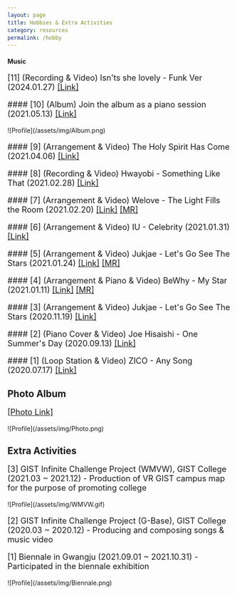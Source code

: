 ```yaml
---
layout: page
title: Hobbies & Extra Activities
category: resources
permalink: /hobby
---
```


#### Music

<div style="font-size: 18px;"><p> 
[11] (Recording & Video) Isn'ts she lovely - Funk Ver (2024.01.27) <a href="https://www.youtube.com/watch?v=VWYnW5j7uwQ">[Link]</a>
</p></div>


<div style="font-size: 18px;"><p> 
#### [10] (Album) Join the album as a piano session (2021.05.13) <a href="https://www.genie.co.kr/detail/albumInfo?axnm=82039383">[Link]</a>
  </p></div>
![Profile](/assets/img/Album.png)
  
<div style="font-size: 18px;"><p> 
#### [9] (Arrangement & Video) The Holy Spirit Has Come (2021.04.06)  <a href="https://www.youtube.com/watch?v=sYqEER2HTB0">[Link]</a>
</p></div>

<div style="font-size: 18px;"><p> 
#### [8] (Recording & Video) Hwayobi - Something Like That (2021.02.28) <a href="https://www.youtube.com/watch?v=EhNlVuKVjSU">[Link]</a>
</p></div>

<div style="font-size: 18px;"><p> 
#### [7] (Arrangement & Video) Welove - The Light Fills the Room (2021.02.20) <a href="https://www.youtube.com/watch?v=3JL_b2j_74M">[Link]</a>  <a href="https://www.youtube.com/watch?v=qmhErsVbVLk">[MR]</a>
</p></div>

<div style="font-size: 18px;"><p> 
#### [6] (Arrangement & Video) IU - Celebrity (2021.01.31) <a href="https://youtu.be/-jJc5h2M20U">[Link]</a> 
</p></div>

<div style="font-size: 18px;"><p> 
#### [5] (Arrangement & Video) Jukjae - Let's Go See The Stars (2021.01.24) <a href="https://www.youtube.com/watch?v=7ZzfVkd9y-k&t=37s">[Link]</a>  <a href="https://www.youtube.com/watch?v=thHp55TDWk0">[MR]</a> 
</p></div>

<div style="font-size: 18px;"><p> 
#### [4] (Arrangement & Piano & Video) BeWhy - My Star (2021.01.11) <a href="https://www.youtube.com/watch?v=uuFAw0NxtpQ">[Link]</a>  <a href="https://www.youtube.com/watch?v=4z3EG4XRjAU">[MR]</a>
</p></div>

<div style="font-size: 18px;"><p> 
#### [3] (Arrangement & Video) Jukjae - Let's Go See The Stars (2020.11.19) <a href="https://www.youtube.com/watch?v=EhJDiCEFqWg">[Link]</a>
</p></div>

<div style="font-size: 18px;"><p> 
#### [2] (Piano Cover & Video) Joe Hisaishi - One Summer's Day (2020.09.13) <a href="https://youtu.be/iPtXkVuTBBU">[Link]</a> 
</p></div>

<div style="font-size: 18px;"><p> 
#### [1] (Loop Station & Video) ZICO - Any Song (2020.07.17) <a href="https://youtu.be/-6O83N8HiWM">[Link]</a> 
</p></div>

## Photo Album

<div style="font-size: 18px;"><p> 
<a href="https://minwooseong.notion.site/Photo-Portfolio-a967e9c2178545a7b77d9c7129267535?pvs=4)">[Photo Link]</a> 
</p></div>
![Profile](/assets/img/Photo.png)


## Extra Activities

<div style="font-size: 18px;"><p> 
[3] GIST Infinite Challenge Project (WMVW), GIST College (2021.03 ~ 2021.12)
- Production of VR GIST campus map for the purpose of promoting college
</p></div>
![Profile](/assets/img/WMVW.gif)

<div style="font-size: 18px;"><p> 
[2] GIST Infinite Challenge Project (G-Base), GIST College (2020.03 ~ 2020.12)
- Producing and composing songs & music video
</p></div>

<div style="font-size: 18px;"><p> 
[1] Biennale in Gwangju (2021.09.01 ~ 2021.10.31)
- Participated in the biennale exhibition
</p></div>
![Profile](/assets/img/Biennale.png)
